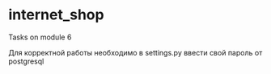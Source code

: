 # internet_shop
Tasks on module 6

Для корректной работы необходимо в settings.py ввести свой пароль от postgresql
